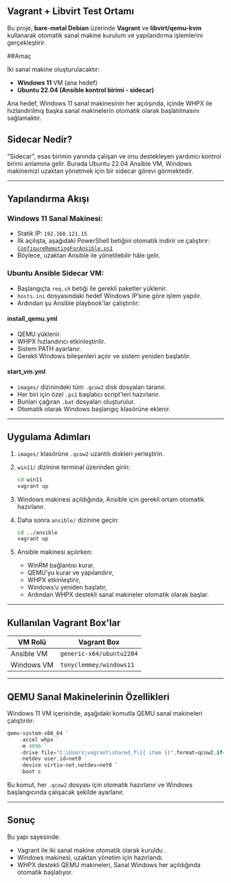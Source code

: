 ## Vagrant + Libvirt Test Ortamı

Bu proje, **bare-metal Debian** üzerinde **Vagrant** ve **libvirt/qemu-kvm** kullanarak otomatik sanal makine kurulum ve yapılandırma işlemlerini gerçekleştirir.

##Amaç

İki sanal makine oluşturulacaktır:

- **Windows 11** VM (ana hedef)
- **Ubuntu 22.04 (Ansible kontrol birimi - sidecar)**

Ana hedef, Windows 11 sanal makinesinin her açılışında, içinde WHPX ile hızlandırılmış başka sanal makinelerin otomatik olarak başlatılmasını sağlamaktır.

## Sidecar Nedir?

"Sidecar", esas birimin yanında çalışan ve onu destekleyen yardımcı kontrol birimi anlamına gelir. Burada Ubuntu 22.04 Ansible VM, Windows makinemizi uzaktan yönetmek için bir sidecar görevi görmektedir.

---

## Yapılandırma Akışı

### Windows 11 Sanal Makinesi:

- Statik IP: `192.168.121.15`
- İlk açılışta, aşağıdaki PowerShell betiğini otomatik indirir ve çalıştırır:  
  [`ConfigureRemotingForAnsible.ps1`](https://raw.githubusercontent.com/ansible/ansible-documentation/devel/examples/scripts/ConfigureRemotingForAnsible.ps1)
- Böylece, uzaktan Ansible ile yönetilebilir hâle gelir.

### Ubuntu Ansible Sidecar VM:

- Başlangıçta `req.sh` betiği ile gerekli paketler yüklenir.
- `hosts.ini` dosyasındaki hedef Windows IP’sine göre işlem yapılır.
- Ardından şu Ansible playbook'lar çalıştırılır:

#### install_qemu.yml

- QEMU yüklenir.
- WHPX hızlandırıcı etkinleştirilir.
- Sistem PATH ayarlanır.
- Gerekli Windows bileşenleri açılır ve sistem yeniden başlatılır.

####  start_vm.yml

- `images/` dizinindeki tüm `.qcow2` disk dosyaları taranır.
- Her biri için özel `.ps1` başlatıcı script'leri hazırlanır.
- Bunları çağıran `.bat` dosyaları oluşturulur.
- Otomatik olarak Windows başlangıç klasörüne eklenir.

---

## Uygulama Adımları

1. `images/` klasörüne `.qcow2` uzantılı diskleri yerleştirin.
2. `win11/` dizinine terminal üzerinden girin:

   ```bash
   cd win11
   vagrant up
   ```

3. Windows makinesi açıldığında, Ansible için gerekli ortam otomatik hazırlanır.
4. Daha sonra `ansible/` dizinine geçin:

   ```bash
   cd ../ansible
   vagrant up
   ```

5. Ansible makinesi açılırken:
   - WinRM bağlantısı kurar,
   - QEMU’yu kurar ve yapılandırır,
   - WHPX etkinleştirir,
   - Windows’u yeniden başlatır,
   - Ardından WHPX destekli sanal makineler otomatik olarak başlar.

---

## Kullanılan Vagrant Box'lar

| VM Rolü      | Vagrant Box                 |
|--------------|-----------------------------|
| Ansible VM   | `generic-x64/ubuntu2204`    |
| Windows VM   | `tonyclemmey/windows11`     |

---

## QEMU Sanal Makinelerinin Özellikleri

Windows 11 VM içerisinde, aşağıdaki komutla QEMU sanal makineleri çalıştırılır:

```powershell
qemu-system-x86_64 `
    -accel whpx `
    -m 4096 `
    -drive file="C:\Users\vagrant\shared_f\{{ item }}",format=qcow2,if=virtio `
    -netdev user,id=net0 `
    -device virtio-net,netdev=net0 `
    -boot c
```

Bu komut, her `.qcow2` dosyası için otomatik hazırlanır ve Windows başlangıcında çalışacak şekilde ayarlanır.

---

## Sonuç

Bu yapı sayesinde:

- Vagrant ile iki sanal makine otomatik olarak kuruldu .
- Windows makinesi, uzaktan yönetim için hazırlandı.
- WHPX destekli QEMU makineleri, Sanal Windows her açıldığında otomatik başlatıyor.

